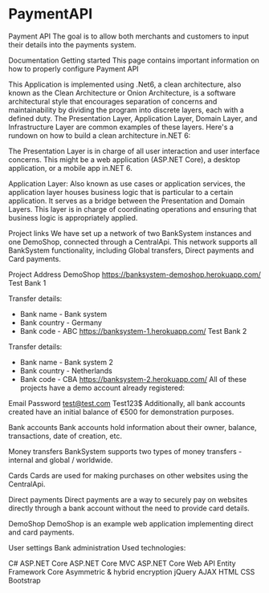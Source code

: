 # PaymentAPI
Payment API
The goal is to allow both merchants and customers to input their details into the payments system.

Documentation
Getting started
This page contains important information on how to properly configure Payment API 

This Application is implemented using .Net6, a clean architecture, also known as the Clean Architecture or Onion Architecture, is a software architectural style that encourages separation of concerns and maintainability by dividing the program into discrete layers, each with a defined duty. The Presentation Layer, Application Layer, Domain Layer, and Infrastructure Layer are common examples of these layers. Here's a rundown on how to build a clean architecture in.NET 6:

The Presentation Layer is in charge of all user interaction and user interface concerns. This might be a web application (ASP.NET Core), a desktop application, or a mobile app in.NET 6.

Application Layer: Also known as use cases or application services, the application layer houses business logic that is particular to a certain application. It serves as a bridge between the Presentation and Domain Layers. This layer is in charge of coordinating operations and ensuring that business logic is appropriately applied.

Project links
We have set up a network of two BankSystem instances and one DemoShop, connected through a CentralApi. This network supports all BankSystem functionality, including Global transfers, Direct payments and Card payments.

Project	Address
DemoShop	https://banksystem-demoshop.herokuapp.com/
Test Bank 1

Transfer details:
* Bank name - Bank system
* Bank country - Germany
* Bank code - ABC	https://banksystem-1.herokuapp.com/
Test Bank 2

Transfer details:
* Bank name - Bank system 2
* Bank country - Netherlands
* Bank code - CBA	https://banksystem-2.herokuapp.com/
All of these projects have a demo account already registered:

Email	Password
test@test.com	Test123$
Additionally, all bank accounts created have an initial balance of €500 for demonstration purposes.

Bank accounts
Bank accounts hold information about their owner, balance, transactions, date of creation, etc.

Money transfers
BankSystem supports two types of money transfers - internal and global / worldwide.

Cards
Cards are used for making purchases on other websites using the CentralApi.

Direct payments
Direct payments are a way to securely pay on websites directly through a bank account without the need to provide card details.

DemoShop
DemoShop is an example web application implementing direct and card payments.

User settings
Bank administration
Used technologies:

C#
ASP.NET Core
ASP.NET Core MVC
ASP.NET Core Web API
Entity Framework Core
Asymmetric & hybrid encryption
jQuery
AJAX
HTML
CSS
Bootstrap

